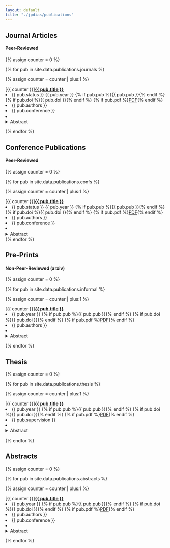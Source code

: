 ```yaml
---
layout: default
title: "./jpdias/publications"
---
```


## Journal Articles

#### Peer-Reviewed

{% assign counter = 0 %}

{% for pub in site.data.publications.journals %}

{% assign counter = counter | plus:1 %}

<div class="pub-item">
<div class="pub-title"><span>[{{ counter }}]</span><a href="{{ pub.url }}" _target="blank"><b>{{ pub.title }}</b></a><br></div>
<li><span class="shield shield-grey"><span><i class="ri-refresh-line"></i> </span>{{ pub.status }}</span>
    <span class="shield shield-blue"><span><i class="ri-calendar-event-line"></i></span>{{ pub.year }}</span>
    {% if pub.pub %}<span class="shield shield-green"><span><i class="ri-book-3-line"></i></span>{{ pub.pub }}</span>{% endif %}
    {% if pub.doi %}<span class="shield shield-yellow"><span><i class="ri-fingerprint-line"></i></span>{{ pub.doi }}</span>{% endif %}
    {% if pub.pdf %}<a href="{{ pub.pdf }}" _target="blank" class="shield shield-red"><span><i class="ri-file-pdf-line"></i></span>PDF</a>{% endif %}
    <br>
</li>
<li><i class="ri-group-line"></i> {{ pub.authors }}</li>
<li><i class="ri-map-pin-time-line"></i> {{ pub.conference }}</li>
<li>
  <details class="description-item is-expandable">
    <summary class="description-item-title"> <i class="ri-add-circle-line"></i>  Abstract</summary>
    <div class="description-item">{{ pub.abstract }}</div>
  </details>
</li>
</div>

{% endfor %}

## Conference Publications

#### Peer-Reviewed

{% assign counter = 0 %}

{% for pub in site.data.publications.confs %}

{% assign counter = counter | plus:1 %}

<div class="pub-item">
<div class="pub-title"><span>[{{ counter }}]</span><a href="{{ pub.url }}" _target="blank"><b>{{ pub.title }}</b></a><br></div>
<li><span class="shield shield-grey"><span><i class="ri-refresh-line"></i> </span>{{ pub.status }}</span>
    <span class="shield shield-blue"><span><i class="ri-calendar-event-line"></i></span>{{ pub.year }}</span>
    {% if pub.pub %}<span class="shield shield-green"><span><i class="ri-book-3-line"></i></span>{{ pub.pub }}</span>{% endif %}
    {% if pub.doi %}<span class="shield shield-yellow"><span><i class="ri-fingerprint-line"></i></span>{{ pub.doi }}</span>{% endif %}
    {% if pub.pdf %}<a href="{{ pub.pdf }}" _target="blank" class="shield shield-red"><span><i class="ri-file-pdf-line"></i></span>PDF</a>{% endif %}
    <br>
</li>
<li><i class="ri-group-line"></i> {{ pub.authors }}</li>
<li><i class="ri-map-pin-time-line"></i> {{ pub.conference }}</li>
<li>
  <details class="description-item is-expandable">
    <summary class="description-item-title"> <i class="ri-add-circle-line"></i>  Abstract</summary>
    <div class="description-item">{{ pub.abstract }}</div>
  </details>
</li>
</div>
{% endfor %}

## Pre-Prints

#### Non-Peer-Reviewed (arxiv)

{% assign counter = 0 %}

{% for pub in site.data.publications.informal %}

{% assign counter = counter | plus:1 %}

<div class="pub-item">
<div class="pub-title"><span>[{{ counter }}]</span><a href="{{ pub.url }}" _target="blank"><b>{{ pub.title }}</b></a><br></div>
<li>
    <span class="shield shield-blue"><span><i class="ri-calendar-event-line"></i></span>{{ pub.year }}</span>
    {% if pub.pub %}<span class="shield shield-green"><span><i class="ri-book-3-line"></i></span>{{ pub.pub }}</span>{% endif %}
    {% if pub.doi %}<span class="shield shield-yellow"><span><i class="ri-fingerprint-line"></i></span>{{ pub.doi }}</span>{% endif %}
    {% if pub.pdf %}<a href="{{ pub.pdf }}" _target="blank" class="shield shield-red"><span><i class="ri-file-pdf-line"></i></span>PDF</a>{% endif %}
    <br>
</li>
<li><i class="ri-group-line"></i> {{ pub.authors }}</li>
<li>
  <details class="description-item is-expandable">
    <summary class="description-item-title"> <i class="ri-add-circle-line"></i>  Abstract</summary>
    <div class="description-item">{{ pub.abstract }}</div>
  </details>
</li>
</div>

{% endfor %}

## Thesis

{% assign counter = 0 %}

{% for pub in site.data.publications.thesis %}

{% assign counter = counter | plus:1 %}

<div class="pub-item">
<div class="pub-title"><span>[{{ counter }}]</span><a href="{{ pub.url }}" _target="blank"><b>{{ pub.title }}</b></a><br></div>
<li>
    <span class="shield shield-blue"><span><i class="ri-calendar-event-line"></i></span>{{ pub.year }}</span>
    {% if pub.pub %}<span class="shield shield-green"><span><i class="ri-book-3-line"></i></span>{{ pub.pub }}</span>{% endif %}
    {% if pub.doi %}<span class="shield shield-yellow"><span><i class="ri-fingerprint-line"></i></span>{{ pub.doi }}</span>{% endif %}
    {% if pub.pdf %}<a href="{{ pub.pdf }}" _target="blank" class="shield shield-red"><span><i class="ri-file-pdf-line"></i></span>PDF</a>{% endif %}
    <br>
</li>
<li><i class="ri-group-line"></i> {{ pub.supervision }}</li>
<li>
  <details class="description-item is-expandable">
    <summary class="description-item-title"> <i class="ri-add-circle-line"></i>  Abstract</summary>
    <div class="description-item">{{ pub.abstract }}</div>
  </details>
</li>
</div>

{% endfor %}

## Abstracts

{% assign counter = 0 %}

{% for pub in site.data.publications.abstracts %}

{% assign counter = counter | plus:1 %}

<div class="pub-item">
<div class="pub-title"><span>[{{ counter }}]</span><a href="{{ pub.url }}" _target="blank"><b>{{ pub.title }}</b></a><br></div>
<li>
    <span class="shield shield-blue"><span><i class="ri-calendar-event-line"></i></span>{{ pub.year }}</span>
    {% if pub.pub %}<span class="shield shield-green"><span><i class="ri-book-3-line"></i></span>{{ pub.pub }}</span>{% endif %}
    {% if pub.doi %}<span class="shield shield-yellow"><span><i class="ri-fingerprint-line"></i></span>{{ pub.doi }}</span>{% endif %}
    {% if pub.pdf %}<a href="{{ pub.pdf }}" _target="blank" class="shield shield-red"><span><i class="ri-file-pdf-line"></i></span>PDF</a>{% endif %}
    <br>
</li>
<li><i class="ri-group-line"></i> {{ pub.authors }}</li>
<li><i class="ri-map-pin-time-line"></i> {{ pub.conference }}</li>
<li>
  <details class="description-item is-expandable">
    <summary class="description-item-title"> <i class="ri-add-circle-line"></i>  Abstract</summary>
    <div class="description-item">{{ pub.abstract }}</div>
  </details>
</li>
</div>

{% endfor %}
